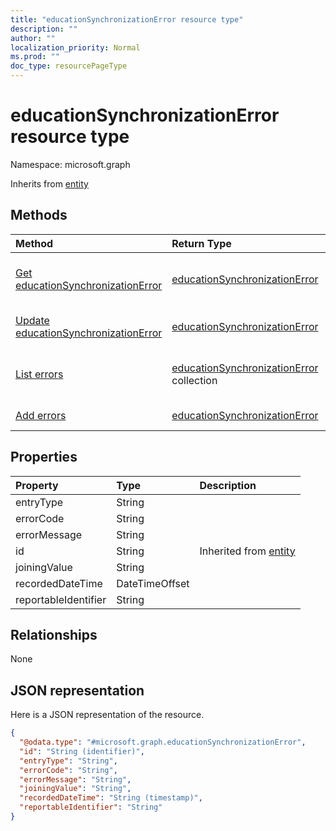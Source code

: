 ```yaml
---
title: "educationSynchronizationError resource type"
description: ""
author: ""
localization_priority: Normal
ms.prod: ""
doc_type: resourcePageType
---
```


# educationSynchronizationError resource type


Namespace: microsoft.graph




Inherits from [entity](../resources/entity.md)

## Methods
|Method|Return Type|Description|
|:---|:---|:---|
|[Get educationSynchronizationError](../api/educationsynchronizationerror-get.md)|[educationSynchronizationError](../resources/educationsynchronizationerror.md)|Read properties and relationships of the [educationSynchronizationError](../resources/educationsynchronizationerror.md) object.|
|[Update educationSynchronizationError](../api/educationsynchronizationerror-update.md)|[educationSynchronizationError](../resources/educationsynchronizationerror.md)|Update the properties of a [educationSynchronizationError](../resources/educationsynchronizationerror.md) object.|
|[List errors](../api/educationsynchronizationprofile-list-errors.md)|[educationSynchronizationError](../resources/educationsynchronizationerror.md) collection|Get the educationSynchronizationErrors from the errors navigation property.|
|[Add errors](../api/educationsynchronizationprofile-post-errors.md)|[educationSynchronizationError](../resources/educationsynchronizationerror.md)|Add errors by posting to the errors collection.|

## Properties
|Property|Type|Description|
|:---|:---|:---|
|entryType|String||
|errorCode|String||
|errorMessage|String||
|id|String| Inherited from [entity](../resources/entity.md)|
|joiningValue|String||
|recordedDateTime|DateTimeOffset||
|reportableIdentifier|String||

## Relationships
None

## JSON representation
Here is a JSON representation of the resource.
<!-- {
  "blockType": "resource",
  "keyProperty": "id",
  "@odata.type": "microsoft.graph.educationSynchronizationError",
  "baseType": "microsoft.graph.entity",
  "openType": false
}
-->
``` json
{
  "@odata.type": "#microsoft.graph.educationSynchronizationError",
  "id": "String (identifier)",
  "entryType": "String",
  "errorCode": "String",
  "errorMessage": "String",
  "joiningValue": "String",
  "recordedDateTime": "String (timestamp)",
  "reportableIdentifier": "String"
}
```

